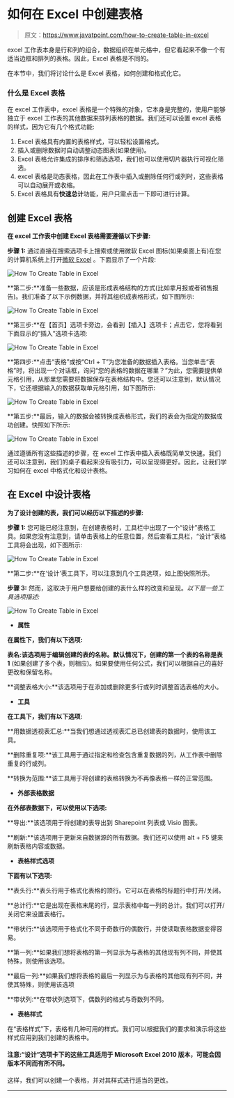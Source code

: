 # 如何在 Excel 中创建表格

> 原文：<https://www.javatpoint.com/how-to-create-table-in-excel>

excel 工作表本身是行和列的组合，数据组织在单元格中，但它看起来不像一个有适当边框和排列的表格。因此，Excel 表格是不同的。

在本节中，我们将讨论什么是 Excel 表格，如何创建和格式化它。

### 什么是 Excel 表格

在 excel 工作表中，excel 表格是一个特殊的对象，它本身是完整的，使用户能够独立于 excel 工作表的其他数据来排列表格的数据。我们还可以设置 excel 表格的样式，因为它有几个格式功能:

1.  Excel 表格具有内置的表格样式，可以轻松设置格式。
2.  插入或删除数据时自动调整动态图表(如果使用)。
3.  Excel 表格允许集成的排序和筛选选项，我们也可以使用切片器执行可视化筛选。
4.  excel 表格是动态表格，因此在工作表中插入或删除任何行或列时，这些表格可以自动展开或收缩。
5.  Excel 表格具有**快速总计**功能，用户只需点击一下即可进行计算。

## 创建 Excel 表格

**在 excel 工作表中创建 Excel 表格需要遵循以下步骤:**

**步骤 1:** 通过直接在搜索选项卡上搜索或使用微软 Excel 图标(如果桌面上有)在您的计算机系统上打开[微软 Excel](https://www.javatpoint.com/excel-tutorial) 。下面显示了一个片段:

![How To Create Table in Excel](img/83465449326e652361f070333e786196.png)

**第二步:**准备一些数据，应该是形成表格结构的方式(比如拿月报或者销售报告)。我们准备了以下示例数据，并将其组织成表格形式，如下图所示:

![How To Create Table in Excel](img/80ffebf4c05fdb56d73f67d23731c1cd.png)

**第三步:**在【首页】选项卡旁边，会看到【插入】选项卡；点击它，您将看到下面显示的“插入”选项卡选项:

![How To Create Table in Excel](img/4334178044ca831b8232526d36906046.png)

**第四步:**点击“表格”或按“Ctrl + T”为您准备的数据插入表格。当您单击“表格”时，将出现一个对话框，询问“您的表格的数据在哪里？”为此，您需要提供单元格引用，从那里您需要将数据保存在表格结构中。您还可以注意到，默认情况下，它还根据输入的数据获取单元格引用，如下图所示:

![How To Create Table in Excel](img/ab3d123fa93a7cf344248a9a6257ad35.png)

**第五步:**最后，输入的数据会被转换成表格形式，我们的表会为指定的数据成功创建。快照如下所示:

![How To Create Table in Excel](img/5bf1d1bb45997f4dce101883e9bd08aa.png)

通过遵循所有这些描述的步骤，在 excel 工作表中插入表格既简单又快速。我们还可以注意到，我们的桌子看起来没有吸引力，可以呈现得更好。因此，让我们学习如何在 excel 中格式化和设计表格。

## 在 Excel 中设计表格

**为了设计创建的表，我们可以经历以下描述的步骤:**

**步骤 1:** 您可能已经注意到，在创建表格时，工具栏中出现了一个“设计”表格工具。如果您没有注意到，请单击表格上的任意位置，然后查看工具栏，“设计”表格工具将会出现，如下图所示:

![How To Create Table in Excel](img/6f8277bb9f86138dfaf112f0515faa2f.png)

**第二步:**在‘设计’表工具下，可以注意到几个工具选项，如上图快照所示。

**步骤 3:** 然而，这取决于用户想要给创建的表什么样的改变和呈现。*以下是一些工具选项描述:*

![How To Create Table in Excel](img/015ce567c0b4f0b45c5e1c2c6e67542c.png)

*   **属性**

**在属性下，我们有以下选项:**

**表名:**该选项用于编辑创建的表的名称。默认情况下，创建的第一个表的名称是**表 1** (如果创建了多个表，则相应)。如果要使用任何公式，我们可以根据自己的喜好更改和保留名称。

**调整表格大小:**该选项用于在添加或删除更多行或列时调整首选表格的大小。

*   **工具**

**在工具下，我们有以下选项:**

**用数据透视表汇总:**当我们想通过透视表汇总已创建表的数据时，使用该工具。

**删除重复项:**该工具用于通过指定和检查包含重复数据的列，从工作表中删除重复的行或列。

**转换为范围:**该工具用于将创建的表格转换为不再像表格一样的正常范围。

*   **外部表格数据**

**在外部表数据下，可以使用以下选项:**

**导出:**该选项用于将创建的表导出到 Sharepoint 列表或 Visio 图表。

**刷新:**该选项用于更新来自数据源的所有数据。我们还可以使用 alt + F5 键来刷新表格内容或数据。

*   **表格样式选项**

**下面有以下选项:**

**表头行:**表头行用于格式化表格的顶行。它可以在表格的标题行中打开/关闭。

**总计行:**它是出现在表格末尾的行，显示表格中每一列的总计。我们可以打开/关闭它来设置表格行。

**带状行:**该选项用于格式化不同于奇数行的偶数行，并使读取表格数据变得容易。

**第一列:**如果我们想将表格的第一列显示为与表格的其他现有列不同，并使其特殊，则使用该选项。

**最后一列:**如果我们想将表格的最后一列显示为与表格的其他现有列不同，并使其特殊，则使用该选项

**带状列:**在带状列选项下，偶数列的格式与奇数列不同。

*   **表格样式**

在“表格样式”下，表格有几种可用的样式。我们可以根据我们的要求和演示将这些样式应用到我们创建的表格中。

#### 注意:“设计”选项卡下的这些工具适用于 Microsoft Excel 2010 版本，可能会因版本不同而有所不同。

这样，我们可以创建一个表格，并对其样式进行适当的更改。

* * *